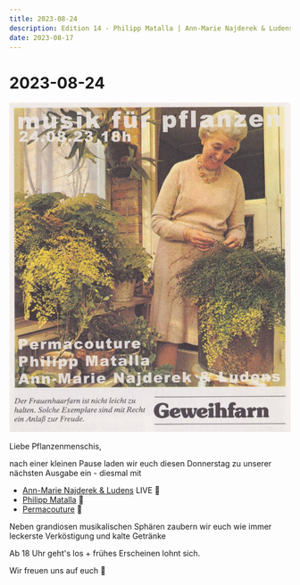 ```yaml
---
title: 2023-08-24
description: Edition 14 - Philipp Matalla | Ann-Marie Najderek & Ludens
date: 2023-08-17
---
```


# 2023-08-24

![](230824.jpg)

Liebe Pflanzenmenschis,

nach einer kleinen Pause laden wir euch diesen Donnerstag zu unserer nächsten Ausgabe ein - diesmal mit 

- [Ann-Marie Najderek & Ludens](https://soundcloud.com/user-236941839) LIVE 🌱
- [Philipp Matalla](https://soundcloud.com/philippmatalla) 🌱
- [Permacouture](https://soundcloud.com/perma_couture) 🌱

Neben grandiosen musikalischen Sphären zaubern wir euch wie immer leckerste Verköstigung und kalte Getränke

Ab 18 Uhr geht's los + frühes Erscheinen lohnt sich.

Wir freuen uns auf euch 🌳

